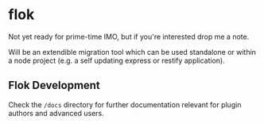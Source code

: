 flok
====

Not yet ready for prime-time IMO, but if you're interested drop me a note.

Will be an extendible migration tool which can be used standalone or within a node project (e.g. a self updating express or restify application).

Flok Development
----------------
Check the `/docs` directory for further documentation relevant for plugin authors and advanced users.
